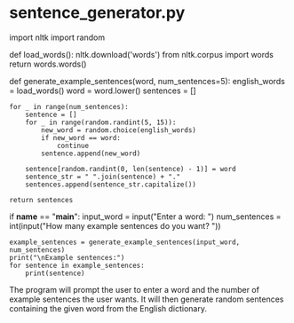 # sentence_generator.py

import nltk
import random

def load_words():
    nltk.download('words')
    from nltk.corpus import words
    return words.words()

def generate_example_sentences(word, num_sentences=5):
    english_words = load_words()
    word = word.lower()
    sentences = []

    for _ in range(num_sentences):
        sentence = []
        for _ in range(random.randint(5, 15)):
            new_word = random.choice(english_words)
            if new_word == word:
                continue
            sentence.append(new_word)

        sentence[random.randint(0, len(sentence) - 1)] = word
        sentence_str = " ".join(sentence) + "."
        sentences.append(sentence_str.capitalize())

    return sentences

if __name__ == "__main__":
    input_word = input("Enter a word: ")
    num_sentences = int(input("How many example sentences do you want? "))

    example_sentences = generate_example_sentences(input_word, num_sentences)
    print("\nExample sentences:")
    for sentence in example_sentences:
        print(sentence)

The program will prompt the user to enter a word and the number of example sentences the user wants. It will then generate random sentences containing the given word from the English dictionary. 
